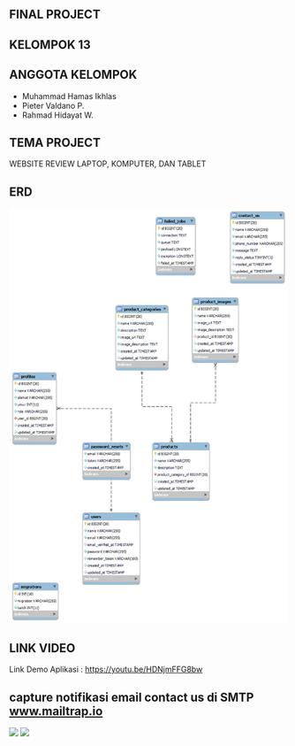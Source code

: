 ## FINAL PROJECT

## KELOMPOK 13

## ANGGOTA KELOMPOK
- Muhammad Hamas Ikhlas
- Pieter Valdano P.
- Rahmad Hidayat W.

## TEMA PROJECT
WEBSITE REVIEW LAPTOP, KOMPUTER, DAN TABLET

## ERD
![](public/ERD-TABLE.png)

## LINK VIDEO
Link Demo Aplikasi : https://youtu.be/HDNjmFFG8bw

## capture notifikasi email contact us di SMTP www.mailtrap.io
![](public/capture_email_smtp_contact_us_1)
![](public/capture_email_smtp_contact_us_2)